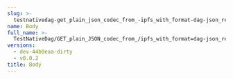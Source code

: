 ```yaml
---
slug: >-
  testnativedag-get_plain_json_codec_from_-ipfs_with_format-dag-json_returns_the_same_payload_as_the_raw_block-body
name: Body
full_name: >-
  TestNativeDag/GET_plain_JSON_codec_from_/ipfs_with_format=dag-json_returns_the_same_payload_as_the_raw_block/Body
versions:
  - dev-44b0eaa-dirty
  - v0.0.2
title: Body
---
```


